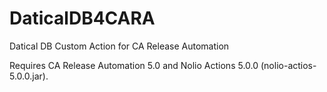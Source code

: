 DaticalDB4CARA
==============

Datical DB Custom Action for CA Release Automation


Requires CA Release Automation 5.0 and Nolio Actions 5.0.0 (nolio-actios-5.0.0.jar).